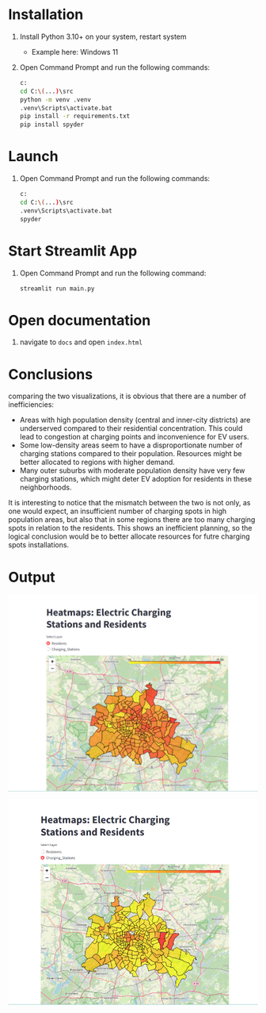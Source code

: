 # Installation

1. Install Python 3.10+ on your system, restart system

   - Example here: Windows 11

2. Open Command Prompt and run the following commands:

   ```sh
   c:
   cd C:\(...)\src
   python -m venv .venv
   .venv\Scripts\activate.bat
   pip install -r requirements.txt
   pip install spyder
   ```

# Launch

1. Open Command Prompt and run the following commands:

   ```sh
   c:
   cd C:\(...)\src
   .venv\Scripts\activate.bat
   spyder
   ```

# Start Streamlit App

1. Open Command Prompt and run the following command:

   ```sh
   streamlit run main.py
   ```

# Open documentation

1. navigate to `docs` and open `index.html`

# Conclusions

comparing the two visualizations, it is obvious that there are a number of inefficiencies:

- Areas with high population density (central and inner-city districts) are underserved compared to their residential concentration. This could lead to congestion at charging points and inconvenience for EV users.
- Some low-density areas seem to have a disproportionate number of charging stations compared to their population. Resources might be better allocated to regions with higher demand.
- Many outer suburbs with moderate population density have very few charging stations, which might deter EV adoption for residents in these neighborhoods.

It is interesting to notice that the mismatch between the two is not only, as one would expect, an insufficient number of charging spots in high population areas, but also that in some regions there are too many charging spots in relation to the residents. This shows an inefficient planning, so the logical conclusion would be to better allocate resources for futre charging spots installations.

# Output

![Residents Heatmap](assets/residents_map.png)

![Charging stations Heatmap](assets/stations_map.png)